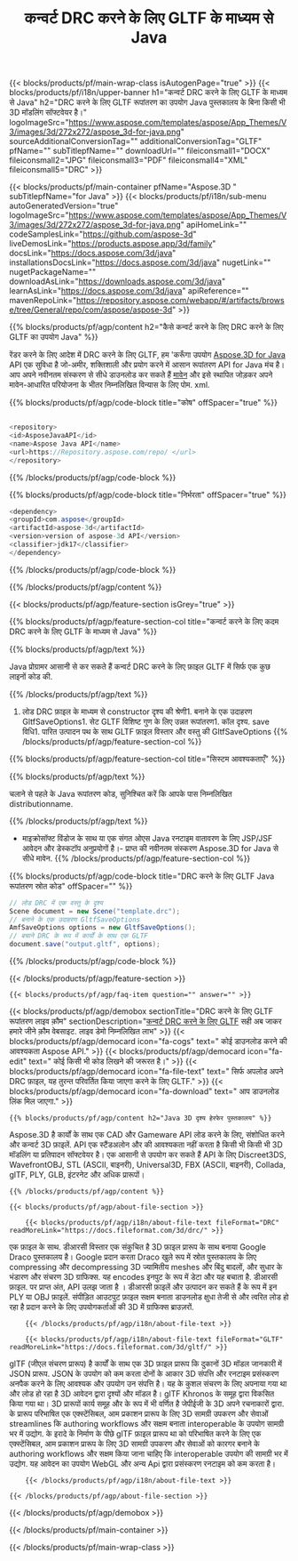 ﻿---
title: कन्वर्ट DRC करने के लिए GLTF के माध्यम से Java 
url: /hi/java/conversion/drc-to-gltf/ 
description: नमूना Java रूपांतरण के लिए कोड DRC प्रारूप करने के लिए GLTF फ़ाइल. उपयोग इस उदाहरण कोड कन्वर्ट करने के लिए DRC करने के लिए GLTF के भीतर किसी भी वेब या डेस्कटॉप Java आधारित आवेदन है।
---
{{< blocks/products/pf/main-wrap-class isAutogenPage="true" >}}
{{< blocks/products/pf/i18n/upper-banner h1="कन्वर्ट DRC करने के लिए GLTF के माध्यम से Java" h2="DRC करने के लिए GLTF रूपांतरण का उपयोग Java पुस्तकालय के बिना किसी भी 3D मॉडलिंग सॉफ्टवेयर है।" logoImageSrc="https://www.aspose.com/templates/aspose/App_Themes/V3/images/3d/272x272/aspose_3d-for-java.png" sourceAdditionalConversionTag="" additionalConversionTag="GLTF" pfName="" subTitlepfName="" downloadUrl="" fileiconsmall1="DOCX" fileiconsmall2="JPG" fileiconsmall3="PDF" fileiconsmall4="XML" fileiconsmall5="DRC" >}}

{{< blocks/products/pf/main-container pfName="Aspose.3D " subTitlepfName="for Java" >}}
{{< blocks/products/pf/i18n/sub-menu autoGeneratedVersion="true" logoImageSrc="https://www.aspose.com/templates/aspose/App_Themes/V3/images/3d/272x272/aspose_3d-for-java.png" apiHomeLink="" codeSamplesLink="https://github.com/aspose-3d" liveDemosLink="https://products.aspose.app/3d/family" docsLink="https://docs.aspose.com/3d/java" installationsDocsLink="https://docs.aspose.com/3d/java" nugetLink="" nugetPackageName="" downloadAsLink="https://downloads.aspose.com/3d/java" learnAsLink="https://docs.aspose.com/3d/java" apiReference="" mavenRepoLink="https://repository.aspose.com/webapp/#/artifacts/browse/tree/General/repo/com/aspose/aspose-3d" >}}

{{% blocks/products/pf/agp/content h2="कैसे कन्वर्ट करने के लिए DRC करने के लिए GLTF का उपयोग Java" %}}

 रेंडर करने के लिए आदेश में DRC करने के लिए GLTF, हम 'करूँगा उपयोग
 [Aspose.3D for Java](https://products.aspose.com/3d/java) 
 API एक सुविधा है जो-अमीर, शक्तिशाली और प्रयोग करने में आसान रूपांतरण API for Java मंच है। आप अपने नवीनतम संस्करण से सीधे डाउनलोड कर सकते हैं
 [मावेन](https://repository.aspose.com/webapp/#/artifacts/browse/tree/General/repo/com/aspose/aspose-3d) 
 और इसे स्थापित जोड़कर अपने मावेन-आधारित परियोजना के भीतर निम्नलिखित विन्यास के लिए पोम. xml.

{{% blocks/products/pf/agp/code-block title="कोष" offSpacer="true" %}}

```cs

<repository>
<id>AsposeJavaAPI</id>
<name>Aspose Java API</name>
<url>https://Repository.aspose.com/repo/ </url>
</repository>


```

{{% /blocks/products/pf/agp/code-block %}}

{{% blocks/products/pf/agp/code-block title="निर्भरता" offSpacer="true" %}}

```cs
<dependency>
<groupId>com.aspose</groupId>
<artifactId>aspose-3d</artifactId>
<version>version of aspose-3d API</version>
<classifier>jdk17</classifier>
</dependency>


```

{{% /blocks/products/pf/agp/code-block %}}

{{% /blocks/products/pf/agp/content %}}

{{< blocks/products/pf/agp/feature-section isGrey="true" >}}

{{% blocks/products/pf/agp/feature-section-col title="कन्वर्ट करने के लिए कदम DRC करने के लिए GLTF के माध्यम से Java" %}}

{{% blocks/products/pf/agp/text %}}

 Java प्रोग्रामर आसानी से कर सकते हैं कन्वर्ट DRC करने के लिए फ़ाइल GLTF में सिर्फ एक कुछ लाइनों कोड की.

{{% /blocks/products/pf/agp/text %}}

1. लोड DRC फ़ाइल के माध्यम से constructor दृश्य की श्रेणी1. बनाने के एक उदाहरण GltfSaveOptions1. सेट GLTF विशिष्ट गुण के लिए उन्नत रूपांतरण1. कॉल दृश्य. save विधि1. पारित उत्पादन पथ के साथ GLTF फ़ाइल विस्तार और वस्तु की GltfSaveOptions
{{% /blocks/products/pf/agp/feature-section-col %}}

{{% blocks/products/pf/agp/feature-section-col title="सिस्टम आवश्यकताएँ" %}}

{{% blocks/products/pf/agp/text %}}

 चलाने से पहले के Java रूपांतरण कोड, सुनिश्चित करें कि आपके पास निम्नलिखित distributionname.

{{% /blocks/products/pf/agp/text %}}

- माइक्रोसॉफ्ट विंडोज के साथ या एक संगत ओएस Java रनटाइम वातावरण के लिए JSP/JSF आवेदन और डेस्कटॉप अनुप्रयोगों है।- प्राप्त की नवीनतम संस्करण Aspose.3D for Java से सीधे मावेन.
{{% /blocks/products/pf/agp/feature-section-col %}}

{{% blocks/products/pf/agp/code-block title="DRC करने के लिए GLTF Java रूपांतरण स्रोत कोड" offSpacer="" %}}

```cs
// लोड DRC में एक वस्तु के दृश्य 
Scene document = new Scene("template.drc");
// बनाने के एक उदाहरण GltfSaveOptions 
AmfSaveOptions options = new GltfSaveOptions();
// बचाने DRC के रूप में कार्यों के साथ एक GLTF 
document.save("output.gltf", options);   


```

{{% /blocks/products/pf/agp/code-block %}}

{{< /blocks/products/pf/agp/feature-section >}}

    {{< blocks/products/pf/agp/faq-item question="" answer="" >}}
 

<!-- aboutfile Starts -->

{{< blocks/products/pf/agp/demobox sectionTitle="DRC करने के लिए GLTF रूपांतरण लाइव क़ौम" sectionDescription="[कन्वर्ट DRC करने के लिए GLTF](https://products.aspose.app/3d/conversion/drc-to-gltf) सही अब जाकर हमारे जीने क़ौम वेबसाइट. लाइव डेमो निम्नलिखित लाभ" >}}
        {{< blocks/products/pf/agp/democard icon="fa-cogs" text=" कोई डाउनलोड करने की आवश्यकता Aspose API." >}}
        {{< blocks/products/pf/agp/democard icon="fa-edit" text=" कोई किसी भी कोड लिखने की जरूरत है।" >}}
        {{< blocks/products/pf/agp/democard icon="fa-file-text" text=" सिर्फ अपलोड अपने DRC फ़ाइल, यह तुरन्त परिवर्तित किया जाएगा करने के लिए GLTF." >}}
        {{< blocks/products/pf/agp/democard icon="fa-download" text=" आप डाउनलोड लिंक मिल जाएगा." >}}

    {{% blocks/products/pf/agp/content h2="Java 3D दृश्य हेरफेर पुस्तकालय" %}}

 Aspose.3D है कार्यों के साथ एक CAD और Gameware API लोड करने के लिए, संशोधित करने और कन्वर्ट 3D फ़ाइलें. API एक स्टैंडअलोन और की आवश्यकता नहीं करता है किसी भी किसी भी 3D मॉडलिंग या प्रतिपादन सॉफ्टवेयर है। एक आसानी से उपयोग कर सकते हैं API के लिए Discreet3DS, WavefrontOBJ, STL (ASCII, बाइनरी), Universal3D, FBX (ASCII, बाइनरी), Collada, glTF, PLY, GLB, इंटरनेट और अधिक प्रारूपों। 



    {{% /blocks/products/pf/agp/content %}}

    {{< blocks/products/pf/agp/about-file-section >}}

        {{< blocks/products/pf/agp/i18n/about-file-text fileFormat="DRC" readMoreLink="https://docs.fileformat.com/3d/drc/" >}}

एक फ़ाइल के साथ. डीआरसी विस्तार एक संकुचित है 3D फ़ाइल प्रारूप के साथ बनाया Google Draco पुस्तकालय है। Google प्रदान करता Draco खुले रूप में स्रोत पुस्तकालय के लिए compressing और decompressing 3D ज्यामितीय meshes और बिंदु बादलों, और सुधार के भंडारण और संचरण 3D ग्राफिक्स. यह encodes इनपुट के रूप में डेटा और यह बचाता है. डीआरसी फ़ाइल. पर प्राप्त अंत, API उलझ जाता है । डीआरसी फ़ाइलें और उत्पादन कर सकते हैं के रूप में इन PLY या OBJ फ़ाइलें. संपीड़ित आउटपुट फ़ाइल सक्षम बनाता डाउनलोड क्षुधा तेजी से और त्वरित लोड हो रहा है प्रदान करने के लिए उपयोगकर्ताओं की 3D में ग्राफिक्स ब्राउज़रों.

        {{< /blocks/products/pf/agp/i18n/about-file-text >}}

        {{< blocks/products/pf/agp/i18n/about-file-text fileFormat="GLTF" readMoreLink="https://docs.fileformat.com/3d/gltf/" >}}

glTF (जीएल संचरण प्रारूप) है कार्यों के साथ एक 3D फ़ाइल प्रारूप कि दुकानों 3D मॉडल जानकारी में JSON प्रारूप. JSON के उपयोग को कम करता दोनों के आकार 3D संपत्ति और रनटाइम प्रसंस्करण अनपैक करने के लिए आवश्यक और उपयोग उन संपत्ति है। यह के कुशल संचरण के लिए अपनाया गया था और लोड हो रहा है 3D आवेदन द्वारा दृश्यों और मॉडल है। glTF Khronos के समूह द्वारा विकसित किया गया था। 3D प्रारूपों कार्य समूह और के रूप में भी वर्णित है जेपीईजी के 3D अपने रचनाकारों द्वारा. के प्रारूप परिभाषित एक एक्स्टेंसिबल, आम प्रकाशन प्रारूप के लिए 3D सामग्री उपकरण और सेवाओं streamlines कि authoring workflows और सक्षम बनाता interoperable के उपयोग सामग्री भर में उद्योग. के इरादे के निर्माण के पीछे glTF फ़ाइल प्रारूप था को परिभाषित करने के लिए एक एक्स्टेंसिबल, आम प्रकाशन प्रारूप के लिए 3D सामग्री उपकरण और सेवाओं को कारगर बनाने के authoring workflows और सक्षम किया जाना चाहिए कि interoperable उपयोग की सामग्री भर में उद्योग. यह आवेदन का उपयोग WebGL और अन्य Api द्वारा प्रसंस्करण रनटाइम को कम करता है।

        {{< /blocks/products/pf/agp/i18n/about-file-text >}}

    {{< /blocks/products/pf/agp/about-file-section >}}

{{< /blocks/products/pf/agp/demobox >}}

<!-- aboutfile Ends -->



{{< /blocks/products/pf/main-container >}}
    
{{< /blocks/products/pf/main-wrap-class >}}